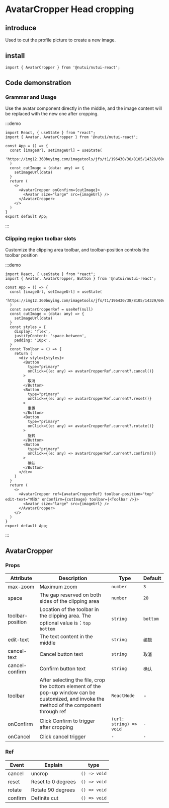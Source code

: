 # AvatarCropper Head cropping

## introduce

Used to cut the profile picture to create a new image.

## install

```tsx
import { AvatarCropper } from '@nutui/nutui-react';
```

## Code demonstration

### Grammar and Usage

Use the avatar component directly in the middle, and the image content will be replaced with the new one after cropping.

:::demo

```tsx
import React, { useState } from "react";
import { Avatar, AvatarCropper } from '@nutui/nutui-react';

const App = () => {
  const [imageUrl, setImageUrl] = useState(
    'https://img12.360buyimg.com/imagetools/jfs/t1/196430/38/8105/14329/60c806a4Ed506298a/e6de9fb7b8490f38.png'
  )
  const cutImage = (data: any) => {
    setImageUrl(data)
  }
  return (
    <>
      <AvatarCropper onConfirm={cutImage}>
        <Avatar size="large" src={imageUrl} />
      </AvatarCropper>
    </>
  )
}
export default App;
```

:::

### Clipping region toolbar slots

Customize the clipping area toolbar, and toolbar-position controls the toolbar position

:::demo

```tsx
import React, { useState } from "react";
import { Avatar, AvatarCropper, Button } from '@nutui/nutui-react';

const App = () => {
  const [imageUrl, setImageUrl] = useState(
    'https://img12.360buyimg.com/imagetools/jfs/t1/196430/38/8105/14329/60c806a4Ed506298a/e6de9fb7b8490f38.png'
  )
  const avatarCropperRef = useRef(null)
  const cutImage = (data: any) => {
    setImageUrl(data)
  }
  const styles = {
    display: 'flex',
    justifyContent: 'space-between',
    padding: '10px',
  }
  const Toolbar = () => {
    return (
      <div style={styles}>
        <Button
          type="primary"
          onClick={(e: any) => avatarCropperRef.current?.cancel()}
        >
          取消
        </Button>
        <Button
          type="primary"
          onClick={(e: any) => avatarCropperRef.current?.reset()}
        >
          重置
        </Button>
        <Button
          type="primary"
          onClick={(e: any) => avatarCropperRef.current?.rotate()}
        >
          旋转
        </Button>
        <Button
          type="primary"
          onClick={(e: any) => avatarCropperRef.current?.confirm()}
        >
          确认
        </Button>
      </div>
    )
  }
  return (
    <>
      <AvatarCropper ref={avatarCropperRef} toolbar-position="top" edit-text="修改" onConfirm={cutImage} toolbar={<Toolbar />}>
        <Avatar size="large" src={imageUrl} />
      </AvatarCropper>
    </>
  )
}
export default App;
```

:::

## AvatarCropper

### Props

| Attribute        | Description                                                                         | Type   | Default |
| ---------------- | ----------------------------------------------------------------------------------- | ------ | ------- |
| max-zoom         | Maximum zoom                                                                        | `number` | `3`       |
| space            | The gap reserved on both sides of the clipping area                                 | `number` | `20`      |
| toolbar-position | Location of the toolbar in the clipping area. The optional value is：`top` `bottom` | `string` | `bottom`  |
| edit-text        | The text content in the middle                                                      | `string` | `编辑`    |
| cancel-text      | Cancel button text                                                                  | `string` | `取消`    |
| cancel-confirm   | Confirm button text                                                                 | `string` | `确认`    |
| toolbar         | After selecting the file, crop the bottom element of the pop-up window can be customized, and invoke the method of the component through ref                       |  `ReactNode`   |  - |
| onConfirm       | Click Confirm to trigger after cropping                    | `(url: string) => void` |  `-` |
| onCancel        | Click cancel trigger                  | `-`                |  `-` |


### Ref

| Event   | Explain            |  type |
| ------- | ------------------ | ----- |
| cancel  | uncrop             | `() => void` |
| reset   | Reset to 0 degrees | `() => void` |
| rotate  | Rotate 90 degrees  | `() => void` |
| confirm | Definite cut       | `() => void` |
